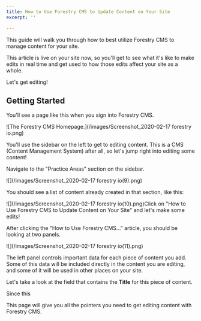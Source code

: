 ```yaml
---
title: How to Use Forestry CMS to Update Content on Your Site
excerpt: ''

---
```

This guide will walk you through how to best utilize Forestry CMS to manage content for your site.

This article is live on your site now, so you'll get to see what it's like to make edits in real time and get used to how those edits affect your site as a whole.

Let's get editing!

## Getting Started

You'll see a page like this when you sign into Forestry CMS.

![The Forestry CMS Homepage.](/images/Screenshot_2020-02-17 forestry io.png)

You'll use the sidebar on the left to get to editing content. This is a CMS (Content Management System) after all, so let's jump right into editing some content!

Navigate to the "Practice Areas" section on the sidebar.

![](/images/Screenshot_2020-02-17 forestry io(9).png)

You should see a list of content already created in that section, like this:

![](/images/Screenshot_2020-02-17 forestry io(10).png)Click on "How to Use Forestry CMS to Update Content on Your Site" and let's make some edits!

After clicking the "How to Use Forestry CMS..." article, you should be looking at two panels.

![](/images/Screenshot_2020-02-17 forestry io(11).png)

The left panel controls important data for each piece of content you add. Some of this data will be included directly in the content you are editing, and some of it will be used in other places on your site.

Let's take a look at the field that contains the **Title** for this piece of content.

Since this 

This page will give you all the pointers you need to get editing content with Forestry CMS.